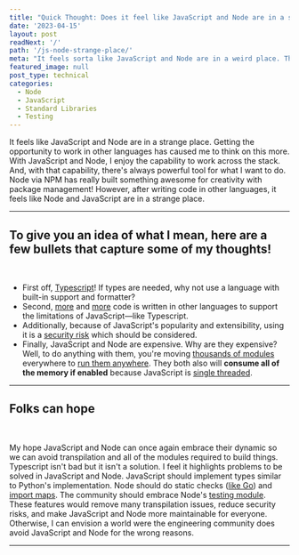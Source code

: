 ```yaml
---
title: "Quick Thought: Does it feel like JavaScript and Node are in a strange place?"
date: '2023-04-15'
layout: post
readNext: '/'
path: '/js-node-strange-place/'
meta: "It feels sorta like JavaScript and Node are in a weird place. They've greatly improved but are we using them for things we shouldn't?"
featured_image: null
post_type: technical
categories:
  - Node
  - JavaScript
  - Standard Libraries
  - Testing
---
```



It feels like JavaScript and Node are in a strange place. Getting the opportunity to work in other languages has caused me to think on this more. With JavaScript and Node, I enjoy the capability to work across the stack. And, with that capability, there's always powerful tool for what I want to do. Node via NPM has really built something awesome for creativity with package management! However, after writing code in other languages, it feels like Node and JavaScript are in a strange place.

---

## To give you an idea of what I mean, here are a few bullets that capture some of my thoughts!

<br>

- First off, [Typescript](https://www.typescriptlang.org/)! If types are needed, why not use a language with built-in support and formatter?
- Second, [more](https://github.com/evanw/esbuild) and [more](https://github.com/vercel/turbo) code is written in other languages to support the limitations of JavaScript—like Typescript.
- Additionally, because of JavaScript's popularity and extensibility, using it is a [security risk](https://socket.dev/) which should be considered.
- Finally, JavaScript and Node are expensive. Why are they expensive? Well, to do anything with them, you're moving [thousands of modules](https://www.npmjs.com/package/eslint?activeTab=dependencies) everywhere to [run them anywhere](https://twitter.com/Thomasorus/status/1568918571727601664?s=20). They both also will **consume all of the memory if enabled** because JavaScript is [single threaded](https://medium.com/swlh/what-does-it-mean-by-javascript-is-single-threaded-language-f4130645d8a9).

---

## Folks can hope

<br>

My hope JavaScript and Node can once again embrace their dynamic so we can avoid transpilation and all of the modules required to build things. Typescript isn't bad but it isn't a solution. I feel it highlights problems to be solved in JavaScript and Node. JavaScript should implement types similar to Python's implementation. Node should do static checks ([like Go](https://go.dev/blog/gofmt)) and [import maps](https://github.com/WICG/import-maps). The community should embrace Node's [testing module](https://nodejs.org/api/test.html). These features would remove many transpilation issues, reduce security risks, and make JavaScript and Node more maintainable for everyone. Otherwise, I can envision a world were the engineering community does avoid JavaScript and Node for the wrong reasons.

---
